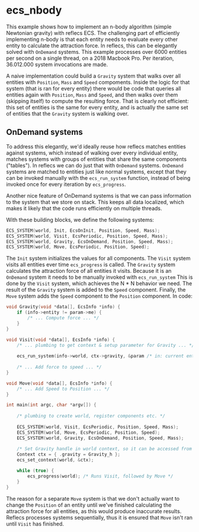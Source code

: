 # ecs_nbody
This example shows how to implement an n-body algorithm (simple Newtonian gravity) with reflecs ECS. The challenging part of efficiently implementing n-body is that each entity needs to evaluate every other entity to calculate the attraction force. In reflecs, this can be elegantly solved with `OnDemand` systems. This example processes over 6000 entities per second on a single thread, on a 2018 Macbook Pro. Per iteration, 36.012.000 system invocations are made.

A naive implementation could build a `Gravity` system that walks over all entities with `Position`, `Mass` and `Speed` compoments. Inside the logic for that system (that is ran for every entity) there would be code that queries all entities again with `Position`, `Mass` and `Speed`, and then walks over them (skipping itself) to compute the resulting force. That is clearly not efficient: this set of entities is the same for every entity, and is actually the same set of entities that the `Gravity` system is walking over.

## OnDemand systems
To address this elegantly, we'd ideally reuse how reflecs matches entities against systems, which instead of walking over every individual entity, matches systems with groups of entities that share the same components ("tables"). In reflecs we can do just that with `OnDemand` systems. `OnDemand` systems are matched to entities just like normal systems, except that they can be invoked manually with the `ecs_run_system` function, instead of being invoked once for every iteration by `ecs_progress`.

Another nice feature of OnDemand systems is that we can pass information to the system that we store on stack. This keeps all data localized, which makes it likely that the code runs efficiently on multiple threads.

With these building blocks, we define the following systems:

```c
ECS_SYSTEM(world, Init, EcsOnInit, Position, Speed, Mass);
ECS_SYSTEM(world, Visit, EcsPeriodic, Position, Speed, Mass);
ECS_SYSTEM(world, Gravity, EcsOnDemand, Position, Speed, Mass);
ECS_SYSTEM(world, Move, EcsPeriodic, Position, Speed);
```
The `Init` system initializes the values for all components. The `Visit` system visits all entities ever time `ecs_progress` is called. The `Gravity` system calculates the attraction force of all entities it visits. Because it is an `OnDemand` system it needs to be manually invoked with `ecs_run_system` This is done by the `Visit` system, which achieves the N * N behavior we need. The result of the `Gravity` system is added to the `Speed` component. Finally, the `Move` system adds the `Speed` component to the `Position` component. In code:

```c
void Gravity(void *data[], EcsInfo *info) {
    if (info->entity != param->me) {
        /* ... Compute force ... */
    }
}

void Visit(void *data[], EcsInfo *info) {
    /* ... plumbing to get context & setup parameter for Gravity ... */
    
    ecs_run_system(info->world, ctx->gravity, &param /* in: current entity, out: resulting force */);
    
    /* ... Add force to speed ... */
}

void Move(void *data[], EcsInfo *info) {
    /* ... Add Speed to Position ... */
}

int main(int argc, char *argv[]) {
  
    /* plumbing to create world, register components etc. */
    
    ECS_SYSTEM(world, Visit, EcsPeriodic, Position, Speed, Mass);
    ECS_SYSTEM(world, Move, EcsPeriodic, Position, Speed);
    ECS_SYSTEM(world, Gravity, EcsOnDemand, Position, Speed, Mass);
    
    /* Set Gravity handle in world context, so it can be accessed from Visit system */
    Context ctx = { .gravity = Gravity_h }; 
    ecs_set_context(world, &ctx);

    while (true) {
        ecs_progress(world); /* Runs Visit, followed by Move */
    }
}
```
The reason for a separate `Move` system is that we don't actually want to change the `Position` of an entity until we've finished calculating the attraction force for all entities, as this would produce inaccurate results. Reflecs processes systems sequentially, thus it is ensured that `Move` isn't ran until `Visit` has finished.

